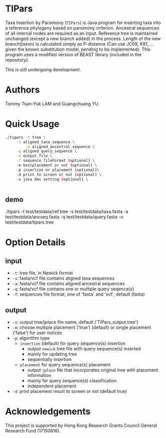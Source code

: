 # TIPars

Taxa Insertion by Parsimony (`TIPars`) is Java program for inserting taxa into a reference phylogeny based on parsimony criterion.
Ancestral sequences of all internal nodes are required as an input. Reference tree is maintained unchanged (except a new branch added) in the process.
Length of the new branch(taxon) is calculated simply as P-distance (Can use JC69, K81, ... given the known substitution model, pending to be implemented).
This program uses a modified version of BEAST library (included in the repository).


This is still undergoing development.

# Authors


Tommy Tsan-Yuk LAM and Guangchuang YU


# Quick Usage

```bash
./tipars -t tree \
	 -s aligned_taxa_sequence \
         -a aligned_ancestral_sequence \
	 -q aligned_query_sequence \
	 -o output_file \
	 -f sequence_fileFormat (optional) \
	 -m bestplacement or not (optional) \
	 -p insertion or placement (optional)\
	 -d print to screen or not (optional) \
	 -x java Xmx setting (optional) \
	 
```
## demo
./tipars -t test/testdata/ref.tree -s test/testdata/taxa.fasta -a test/testdata/ancseq.fasta -q test/testdata/query.fasta -o test/testdata/tipars.tree


# Option Details

## input 

+ `-t`: tree file, in Newick format
+ `-s`: fasta/vcf file contains aligned taxa sequences
+ `-a`: fasta/vcf file contains aligned ancestral sequences
+ `-q`: fasta/vcf file contains one or multiple query seqence(s)
+ `-f`: sequences file format, one of 'fasta' and 'vcf', default (fasta)

## output

+ `-o`: output tree/jplace file name, default ('TIPars_output.tree')
+ `-m`: choose multiple placement ('true') (default) or single placement ('false') for user notices
+ `-p`: algorithm type
  + `insertion` (default) for query sequence(s) insertion
    - output `newick` tree file with query sequence(s) inserted
    - mainly for updating tree
    - sequentially insertion
  + `placement` for query sequence(s) placement
    - output `jplace` file that incorporates original tree with placement information
    - mainly for query sequence(s) classification
    - independent placement
+ `-d`: print placement result to screen or not (default true)

# Acknowledgements

This project is supported by Hong Kong Research Grants Council General Research Fund (17150816).

